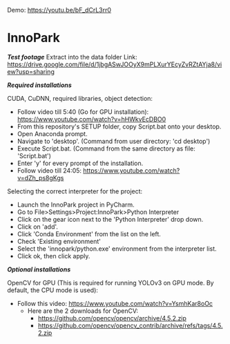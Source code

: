 Demo:
https://youtu.be/bF_dCrL3rr0

# InnoPark
 *********************Test footage*********************
 Extract into the data folder
 Link: https://drive.google.com/file/d/1jbgASwJOOyX9mPLXurYEcyZvRZtAYja8/view?usp=sharing
 
*********************Required installations*********************

CUDA, CuDNN, required libraries, object detection:
- Follow video till 5:40 (Go for GPU installation): https://www.youtube.com/watch?v=hHWkvEcDBO0
- From this repository's SETUP folder, copy Script.bat onto your desktop.
- Open Anaconda prompt.
- Navigate to 'desktop'. (Command from user directory: 'cd desktop')
- Execute Script.bat. (Command from the same directory as file: 'Script.bat')
- Enter 'y' for every prompt of the installation.
- Follow video till 24:05: https://www.youtube.com/watch?v=dZh_ps8gKgs

Selecting the correct interpreter for the project:
- Launch the InnoPark project in PyCharm.
- Go to File>Settings>Project:InnoPark>Python Interpreter
- Click on the gear icon next to the 'Python Interpreter' drop down.
- Click on 'add'.
- Click 'Conda Environment' from the list on the left.
- Check 'Existing environment'
- Select the 'innopark/python.exe' environment from the interpreter list.
- Click ok, then click apply.

*********************Optional installations*********************

OpenCV for GPU (This is required for running YOLOv3 on GPU mode. By default, the CPU mode is used):
- Follow this video: https://www.youtube.com/watch?v=YsmhKar8oOc
  - Here are the 2 downloads for OpenCV: 
    - https://github.com/opencv/opencv/archive/4.5.2.zip
    - https://github.com/opencv/opencv_contrib/archive/refs/tags/4.5.2.zip
